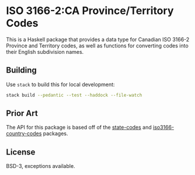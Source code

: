 # ISO 3166-2:CA Province/Territory Codes

This is a Haskell package that provides a data type for Canadian ISO 3166-2
Province and Territory codes, as well as functions for converting codes into
their English subdivision names.


## Building

Use `stack` to build this for local development:

```sh
stack build --pedantic --test --haddock --file-watch 
```


## Prior Art

The API for this package is based off of the
[state-codes](https://hackage.haskell.org/package/state-codes) and
[iso3166-country-codes](https://hackage.haskell.org/package/iso3166-country-codes)
packages.


## License

BSD-3, exceptions available.
